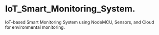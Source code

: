 # IoT_Smart_Monitoring_System.
IoT-based Smart Monitoring System using NodeMCU, Sensors, and Cloud for environmental monitoring.
